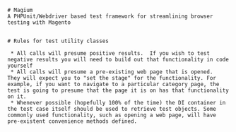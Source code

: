     # Magium
    A PHPUnit/Webdriver based test framework for streamlining browser testing with Magento


    # Rules for test utility classes

     * All calls will presume positive results.  If you wish to test negative results you will need to build out that functionality in code yourself
     * All calls will presume a pre-existing web page that is opened.  They will expect you to "set the stage" for the functionality. For example, if you want to navigate to a particular category page, the test is going to presume that the page it is on has that functionality on it.
     * Whenever possible (hopefully 100% of the time) the DI container in the test case itself should be used to retrieve test objects. Some commonly used functionality, such as opening a web page, will have pre-existent convenience methods defined.